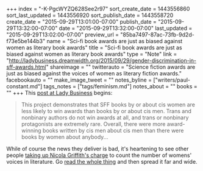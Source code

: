 +++
index = "-K-PgcWYZQ628See2r97"
sort_create_date = 1443556860
sort_last_updated = 1443556920
sort_publish_date = 1443558720
create_date = "2015-09-29T13:01:00-07:00"
publish_date = "2015-09-29T13:32:00-07:00"
date = "2015-09-29T13:32:00-07:00"
last_updated = "2015-09-29T13:02:00-07:00"
preview_url = "85ba7497-87ac-73fb-9d2d-f73e5be144b3"
name = "Sci-fi book awards are just as biased against women as literary book awards"
title = "Sci-fi book awards are just as biased against women as literary book awards"
type = "Note"
link = "http://ladybusiness.dreamwidth.org/2015/09/29/gender-discrimination-in-sff-awards.html"
shareimage = ""
twitterauto = "Science fiction awards are just as biased against the voices of women as literary fiction awards."
facebookauto = ""
make_image_tweet = ""
notes_byline = ["writers/paul-constant.md"]
tags_notes = ["tags/feminism.md"]
notes_about = ""
books = ""
+++
This [post at Lady Business](http://ladybusiness.dreamwidth.org/2015/09/29/gender-discrimination-in-sff-awards.html) begins:

<blockquote>This project demonstrates that SFF books by or about cis women are less likely to win awards than books by or about cis men. Trans and nonbinary authors do not win awards at all, and trans or nonbinary protagonists are extremely rare. Overall, there were more award-winning books written by cis men about cis men than there were books by women about anybody...</blockquote>

While of course the news they deliver is bad, it's heartening to see other people [taking up Nicola Griffith's charge](http://seattlereviewofbooks.com/notes/2015/07/27/talking-with-nicola-griffith-about-the-importance-of-counting-womens-stories/) to count the number of womens' voices in literature. Go [read the whole thing](http://ladybusiness.dreamwidth.org/2015/09/29/gender-discrimination-in-sff-awards.html) and then spread it far and wide.